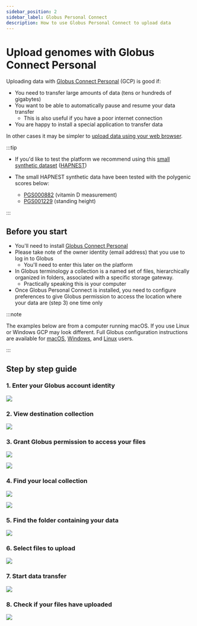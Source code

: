 ```yaml
---
sidebar_position: 2
sidebar_label: Globus Personal Connect
description: How to use Globus Personal Connect to upload data
---
```


# Upload genomes with Globus Connect Personal

Uploading data with [Globus Connect
Personal](https://www.globus.org/globus-connect-personal) (GCP) is good if:

* You need to transfer large amounts of data (tens or hundreds of gigabytes)
* You want to be able to automatically pause and resume your data transfer
  * This is also useful if you have a poor internet connection
* You are happy to install a special application to transfer data

In other cases it may be simpler to [upload data using your web browser](web.md).

:::tip

* If you'd like to test the platform we recommend using this [small synthetic dataset](https://drive.google.com/drive/folders/1GsRZFB6V4ifi7PcVtdMX4ZphQgUrDI0n?usp=sharing) ([HAPNEST](https://pubmed.ncbi.nlm.nih.gov/37647640/))
  
* The small HAPNEST synthetic data have been tested with the polygenic scores below:
  * [PGS000882](https://www.pgscatalog.org/score/PGS000882/) (vitamin D
  measurement)
  * [PGS001229](https://www.pgscatalog.org/score/PGS001229/)
  (standing height)

:::

## Before you start

* You'll need to install [Globus Connect
Personal](https://www.globus.org/globus-connect-personal)
* Please take note of the owner identity (email address) that you use to log in to
Globus
  * You'll need to enter this later on the platform
* In Globus terminology a collection is a named set of files, hierarchically
organized in folders, associated with a specific storage gateway.
  * Practically speaking this is your computer
* Once Globus Personal Connect is installed, you need to configure preferences to
give Globus permission to access the location where your data are (step 3) one time only

:::note

The examples below are from a computer running macOS. If you use Linux or
Windows GCP may look different. Full Globus configuration instructions are
available for
[macOS](https://docs.globus.org/how-to/globus-connect-personal-mac/#configuration),
[Windows](https://docs.globus.org/how-to/globus-connect-personal-windows/#configuration),
and [Linux](https://docs.globus.org/how-to/globus-connect-personal-linux/)
users.

:::

## Step by step guide

### 1. Enter your Globus account identity

![](/img/web-upload/screen-1.png)

### 2. View destination collection

![](/img/web-upload/screen-2.png)

### 3. Grant Globus permission to access your files

![](/img/app-upload/screen-3.png)

![](/img/app-upload/screen-5.png)

### 4. Find your local collection

![](/img/app-upload/screen-6.png)

![](/img/app-upload/screen-7.png)

### 5. Find the folder containing your data

![](/img/app-upload/screen-8.png)

### 6. Select files to upload

![](/img/app-upload/screen-9.png)

### 7. Start data transfer

![](/img/app-upload/screen-10.png)

### 8. Check if your files have uploaded

![](/img/app-upload/screen-11.png)





